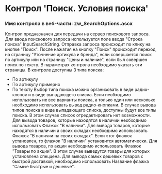 ﻿---
description: 2.4.9.1
---
# Контрол 'Поиск. Условия поиска'
### Имя контрола в веб-части: zw_SearchOptions.ascx
Контрол предназначен для передачи на сервер поискового запроса.
Для ввода поискового запроса используется поле ввода "Строка поиска" InputSearchString. Отправка запроса происходит по клику на кнопке "Поиск".
После нажатия на кнопку "Поиск" происходит переход на страницу "Уточнение артикула и бренда", если совершается поиск по артикулу или на страницу "Цены и наличие", если был совершен поиск по тексту.
В параметрах контрола необходимо указать эти страницы.
В контроле доступны 3 типа поиска:
- По артикулу
- По артикулу примерно
- По тексту
Выбор типа поиска можно организовать в виде радио-кнопок и в виде выпадающего списка. 
Если необходимо использовать не все варианты поиска, а только один или несколько необходимо использовать вывод радио-кнопками.
В случае вывода типов поиска в виде выпадающего списка, доступны будут все типы поиска. В этом случае список отредактировать нет возможности.
Для вывода товаров, которые находятся в наличии необходимо использовать Флажок "В наличии".
Для вывода товаров, которые находятся в наличии а своих складах необходимо использовать Флажок "В наличии на своих складах". Если этот флажок установлен, то флажок "В наличии" установится автоматически.
Для вывода товаров, по акции необходимо использовать Флажок "Товары по акции". В этом случае выведутся товары для которых установлена спеццена.
Для вывода самых дешевых товаров с быстрой доставкой, необходимо использовать Название флажка "Самые быстрые и дешевые".
